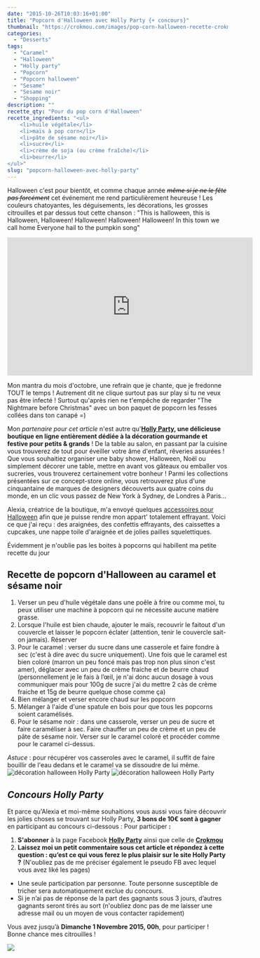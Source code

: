 ```yaml
---
date: "2015-10-26T10:03:16+01:00"
title: "Popcorn d'Halloween avec Holly Party {+ concours}"
thumbnail: "https://crokmou.com/images/pop-corn-halloween-recette-crokmou-blog-culinaire.jpg"
categories:
  - "Desserts"
tags:
  - "Caramel"
  - "Halloween"
  - "Holly party"
  - "Popcorn"
  - "Popcorn halloween"
  - "Sesame"
  - "Sesame noir"
  - "Shopping"
description: ""
recette_qty: "Pour du pop corn d'Halloween"
recette_ingredients: "<ul>
	<li>huile végétale</li>
	<li>maïs à pop corn</li>
	<li>pâte de sésame noir</li>
	<li>sucre</li>
	<li>crème de soja (ou crème fraîche)</li>
	<li>beurre</li>
</ul>"
slug: "popcorn-halloween-avec-holly-party"
---
```


Halloween c'est pour bientôt, et comme chaque année <del>_même si je ne le fête pas forcément_</del> cet événement me rend particulièrement heureuse ! Les couleurs chatoyantes, les déguisements, les décorations, les grosses citrouilles et par dessus tout cette chanson : "This is halloween, this is Halloween, Halloween! Halloween! Halloween! Halloween! In this town we call home Everyone hail to the pumpkin song"

<iframe src="https://www.youtube.com/embed/srmqqbpg4TA?rel=0&amp;controls=0&amp;showinfo=0" width="560" height="315" frameborder="0" allowfullscreen="allowfullscreen"></iframe>

Mon mantra du mois d'octobre, une refrain que je chante, que je fredonne TOUT le temps ! Autrement dit ne clique surtout pas sur play si tu ne veux pas être infecté ! Surtout qu'après rien ne t'empêche de regarder "The Nightmare before Christmas" avec un bon paquet de popcorn les fesses collées dans ton canapé =)

Mon _partenaire pour cet article_ n'est autre qu'**[Holly Party](http://www.hollyparty.com/), une délicieuse boutique en ligne entièrement dédiée à la décoration gourmande et festive pour petits & grands** ! De la table au salon, en passant par la cuisine vous trouverez de tout pour éveiller votre âme d'enfant, rêveries assurées ! Que vous souhaitiez organiser une baby shower, Halloween, Noël ou simplement décorer une table, mettre en avant vos gâteaux ou emballer vos sucreries, vous trouverez certainement votre bonheur ! Parmi les collections présentées sur ce concept-store online, vous retrouverez plus d'une cinquantaine de marques de designers découverts aux quatre coins du monde, en un clic vous passez de New York à Sydney, de Londres à Paris...

Alexia, créatrice de la boutique, m'a envoyé quelques [accessoires pour Halloween](http://www.hollyparty.com/cat-halloween-163.htm) afin que je puisse rendre mon appart' totalement effrayant. Voici ce que j'ai reçu : des araignées, des confettis effrayants, des caissettes a cupcakes, une nappe toile d'araignée et de jolies pailles squelettiques.

Évidemment je n'oublie pas les boites à popcorns qui habillent ma petite recette du jour

## Recette de popcorn d'Halloween au caramel et sésame noir

1.  Verser un peu d'huile végétale dans une poêle à frire ou comme moi, tu peux utiliser une machine à popcorn qui ne nécessite aucune matière grasse.
2.  Lorsque l'huile est bien chaude, ajouter le maïs, recouvrir le faitout d'un couvercle et laisser le popcorn éclater (attention, tenir le couvercle sait-on jamais). Réserver
3.  Pour le caramel : verser du sucre dans une casserole et faire fondre à sec (c'est à dire avec du sucre uniquement). Une fois que le caramel est bien coloré (marron un peu foncé mais pas trop non plus sinon c'est amer), déglacer avec un peu de crème fraiche et de beurre chaud (personnellement je le fais à l’œil, je n'ai donc aucun dosage à vous communiquer mais pour 100g de sucre j'ai du mettre 2 càs de crème fraiche et 15g de beurre quelque chose comme ça)
4.  Bien mélanger et verser encore chaud sur les popcorn
5.  Mélanger à l'aide d'une spatule en bois pour que tous les popcorns soient caramélisés.
6.  Pour le sésame noir : dans une casserole, verser un peu de sucre et faire caraméliser à sec. Faire chauffer un peu de crème et un peu de pâte de sésame noir. Verser sur le caramel coloré et procéder comme pour le caramel ci-dessus.

_Astuce_ : pour récupérer vos casseroles avec le caramel, il suffit de faire bouillir de l'eau dedans et le caramel va se dissoudre de lui même. ![décoration halloween Holly Party](https://crokmou.com/images/halloween-holly-party-decoration.jpg) ![décoration halloween Holly Party](https://crokmou.com/images/halloween-holly-party-decoration-1.jpg)

## _Concours Holly Party_

Et parce qu'Alexia et moi-même souhaitions vous aussi vous faire découvrir les jolies choses se trouvant sur Holly Party, **3 bons de 10€ sont à gagner** en participant au concours ci-dessous : Pour participer **:**

1.  **S'abonner** à la page Facebook **[Holly Party](https://www.facebook.com/hollypartyFr)** ainsi que celle de **[Crokmou](https://www.facebook.com/crokmou.blog)**
2.  **Laissez moi un petit commentaire sous cet article et répondez à cette question : qu’est ce qui vous ferez le plus plaisir sur le site Holly Party ?** (N'oubliez pas de me préciser également le pseudo FB avec lequel vous avez liké les pages)

*   Une seule participation par personne. Toute personne susceptible de tricher sera automatiquement exclue du concours.
*   Si je n’ai pas de réponse de la part des gagnants sous 3 jours, d’autres gagnants seront tirés au sort (n'oubliez donc pas de me laisser une adresse mail ou un moyen de vous contacter rapidement)

Vous avez jusqu’à **Dimanche 1 Novembre 2015, 00h**, pour participer ! Bonne chance mes citrouilles !

![](https://media2.giphy.com/media/iqJ5CJ759gLLO/200.gif)